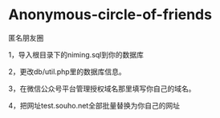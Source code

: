 # Anonymous-circle-of-friends
匿名朋友圈

1，导入根目录下的niming.sql到你的数据库

2，更改db/util.php里的数据库信息。

3，在微信公众号平台管理授权域名那里填写你自己的域名。

4，把网址test.souho.net全部批量替换为你自己的网址
